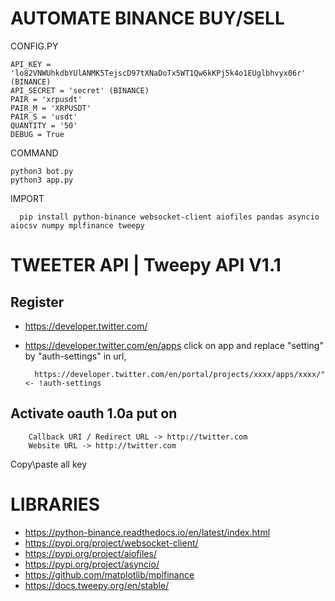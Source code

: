 # AUTOMATE BINANCE BUY/SELL

CONFIG.PY

    API_KEY = 'lo82VNWUhkdbYUlANMK5TejscD97tXNaDoTx5WT1Qw6kKPj5k4o1EUglbhvyx06r' (BINANCE)
    API_SECRET = 'secret' (BINANCE)
    PAIR = 'xrpusdt'
    PAIR_M = 'XRPUSDT'
    PAIR_S = 'usdt'
    QUANTITY = '50'
    DEBUG = True

COMMAND

    python3 bot.py
    python3 app.py


IMPORT

      pip install python-binance websocket-client aiofiles pandas asyncio aiocsv numpy mplfinance tweepy
      
# TWEETER API | Tweepy API V1.1

## Register
* https://developer.twitter.com/
* https://developer.twitter.com/en/apps
click on app and replace "setting" by "auth-settings" in url,

        https://developer.twitter.com/en/portal/projects/xxxx/apps/xxxx/" <- !auth-settings
           
## Activate oauth 1.0a put on

        Callback URI / Redirect URL -> http://twitter.com
        Website URL -> http://twitter.com
Copy\paste all key 

# LIBRARIES

* https://python-binance.readthedocs.io/en/latest/index.html
* https://pypi.org/project/websocket-client/
* https://pypi.org/project/aiofiles/
* https://pypi.org/project/asyncio/
* https://github.com/matplotlib/mplfinance
* https://docs.tweepy.org/en/stable/
